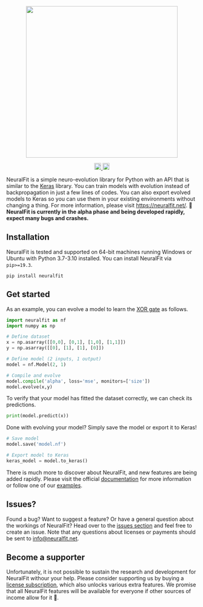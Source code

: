<p align="center"><img src="https://i.imgur.com/qW1uHNl.png" width=400px></p>

<p align="center"><a href="https://badge.fury.io/py/neuralfit"><img src="https://badge.fury.io/py/neuralfit.svg" alt="PyPI version" height="18"></a><a href="https://github.com/mkenney/software-guides/blob/master/STABILITY-BADGES.md#alpha">    <img height=18 src="https://img.shields.io/badge/stability-alpha-33bbff.svg" alt="Alpha"></a></p>

NeuralFit is a simple neuro-evolution library for Python with an API that is similar to the [Keras](https://keras.io/) library. You can train models with evolution instead of backpropagation in just a few lines of codes. You can also export evolved models to Keras so you can use them in your existing environments without changing a thing. For more information, please visit https://neuralfit.net/. <b>🐛 NeuralFit is currently in the alpha phase and being developed rapidly, expect many bugs and crashes.</b>

## Installation
NeuralFit is tested and supported on 64-bit machines running Windows or Ubuntu with Python 3.7-3.10 installed. You can install NeuralFit via `pip>=19.3`.

```
pip install neuralfit
```

## Get started
As an example, you can evolve a model to learn the [XOR gate](https://en.wikipedia.org/wiki/XOR_gate) as follows.

```python
import neuralfit as nf
import numpy as np

# Define dataset
x = np.asarray([[0,0], [0,1], [1,0], [1,1]])
y = np.asarray([[0], [1], [1], [0]])

# Define model (2 inputs, 1 output)
model = nf.Model(2, 1)

# Compile and evolve
model.compile('alpha', loss='mse', monitors=['size'])
model.evolve(x,y)
```

To verify that your model has fitted the dataset correctly, we can check its predictions. 

```python
print(model.predict(x))
```

Done with evolving your model? Simply save the model or export it to Keras!

```python
# Save model
model.save('model.nf')

# Export model to Keras
keras_model = model.to_keras()
```

There is much more to discover about NeuralFit, and new features are being added rapidly. Please visit the official [documentation](https://neuralfit.net/documentation/) for more information or follow one of our [examples](https://neuralfit.net/examples/). 


## Issues?
Found a bug? Want to suggest a feature? Or have a general question about the workings of NeuralFit? Head over to the [issues section](https://github.com/neural-fit/neuralfit/issues) and feel free to create an issue. Note that any questions about licenses or payments should be sent to info@neuralfit.net. 

## Become a supporter
Unfortunately, it is not possible to sustain the research and development for NeuralFit withour your help. Please consider supporting us by buying a [license subscription](https://neuralfit.net/licenses/), which also unlocks various extra features. We promise that all NeuralFit features will be available for everyone if other sources of income allow for it 💚. 

